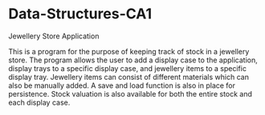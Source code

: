 # Data-Structures-CA1
Jewellery Store Application

This is a program for the purpose of keeping track of stock in a jewellery store. The program allows the user to add a display case to the application, display trays to a specific display case, and jewellery items to a specific display tray. Jewellery items can consist of different materials which can also be manually added. A save and load function is also in place for persistence. Stock valuation is also available for both the entire stock and each display case.
